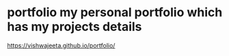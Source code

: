 # portfolio my personal portfolio which has my projects details
https://vishwajeeta.github.io/portfolio/
